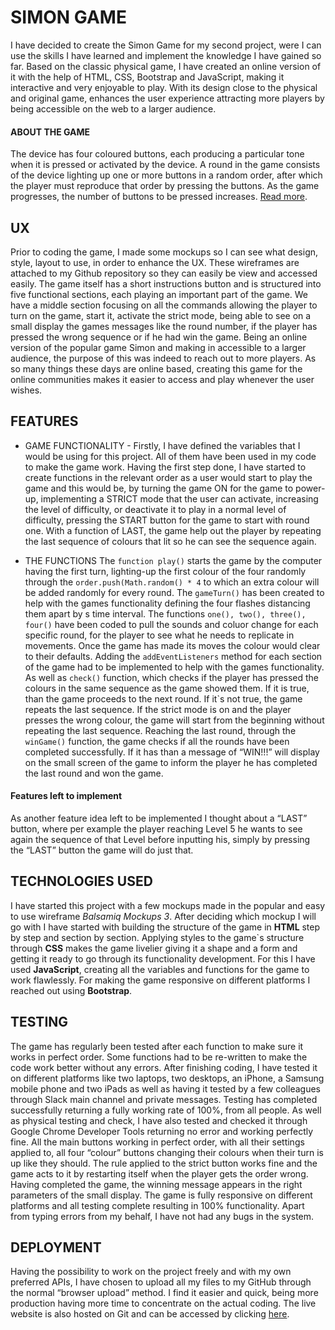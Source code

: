 # SIMON GAME
I have decided to create the Simon Game for my second project, were I can use the skills I have learned and implement the knowledge I have gained so far.
Based on the classic physical game, I have created an online version of it with the help of HTML, CSS, Bootstrap and JavaScript, making it interactive and very enjoyable to play. With its design close to the physical and original game, enhances the user experience attracting more players by being accessible on the web to a larger audience.

#### ABOUT THE GAME
The device has four coloured buttons, each producing a particular tone when it is pressed or activated by the device. A round in the game consists of the device lighting up one or more buttons in a random order, after which the player must reproduce that order by pressing the buttons. As the game progresses, the number of buttons to be pressed increases. [Read more](https://en.wikipedia.org/wiki/Simon_(game)#Gameplay).

## UX
Prior to coding the game, I made some mockups so I can see what design, style, layout to use, in order to enhance the UX. These wireframes are attached to my Github repository so they can easily be view and accessed easily. 
The game itself has a short instructions button and is structured into five functional sections, each playing an important part of the game. We have a middle section focusing on all the commands allowing the player to turn on the game,  start it, activate the strict mode, being able to see on a small display the games messages like the round number, if the player has pressed the wrong sequence or if he had win the game.
Being an online version of the popular game Simon and making in accessible to a larger audience, the purpose of this was indeed to reach out to more players. As so many things these days are online based, creating this game for the online communities makes it easier to access and play whenever the user wishes.

## FEATURES
*	GAME FUNCTIONALITY - Firstly, I have defined the variables that I would be using for this project. All of them have been used in my code to make the game work.
Having the first step done, I have started to create functions in the relevant order as a user would start to play the game and this would be, by turning the game ON for the game to power-up, implementing a STRICT mode that the user can activate, increasing the level of difficulty, or deactivate it to play in a normal level of difficulty, pressing the START button for the game to start with round one.  With a function of LAST, the game help out the player by repeating the last sequence of colours that lit so he can see the sequence again.

*	THE FUNCTIONS
The ```function play()``` starts the game by the computer having the first turn, lighting-up the first colour of the four randomly through the ```order.push(Math.random() * 4``` to which an extra colour will be added randomly for every round.
The ```gameTurn()``` has been created to help with the games functionality defining the four flashes distancing them apart by s time interval.
The functions ```one(), two(), three(), four()``` have been coded to pull the sounds and coluor change for each specific round, for the player to see what he needs to replicate in movements. Once the game has made its moves the colour would clear to their defaults.
Adding the ```addEventListeners``` method for each section of the game had to be implemented to help with the games functionality. As well as ```check()``` function, which checks if the player has pressed the colours in the same sequence as the game showed them. If it is true, than the game proceeds to the next round. If it`s not true, the game repeats the last sequence. If the strict mode is on and the player presses the wrong colour, the game will start from the beginning without repeating the last sequence.
Reaching the last round, through the ```winGame()``` function, the game checks if all the rounds have been completed successfully. If it has than a message of “WIN!!!” will display on the small screen of the game to inform the player he has completed the last round and won the game.
####	Features left to implement
As another feature idea left to be implemented I thought about a “LAST” button, where per example the player reaching Level 5 he wants to see again the sequence of that Level before inputting his, simply by pressing the “LAST” button  the game will do just that.

## TECHNOLOGIES USED
I have started this project with a few mockups made in the popular and easy to use wireframe *Balsamiq Mockups 3*. After deciding which mockup I will go with I have started with building the structure of the game in **HTML** step by step and section by section. Applying styles to the game`s structure through **CSS** makes the game livelier giving it a shape and a form and getting it ready to go through its functionality development. For this I have used **JavaScript**, creating all the variables and functions for the game to work flawlessly. For making the game responsive on different platforms I reached out using **Bootstrap**. 

## TESTING
The game has regularly been tested after each function to make sure it works in perfect order. Some functions had to be re-written to make the code work better without any errors. After finishing coding, I have tested it on different platforms like two laptops, two desktops, an iPhone, a Samsung mobile phone and two iPads as well as having it tested by a few colleagues through Slack main channel and private messages. Testing has completed successfully returning a fully working rate of 100%, from all people. As well as physical testing and check, I have also tested and checked it through Google Chrome Developer Tools returning no error and working perfectly fine.
All the main buttons working in perfect order, with all their settings applied to, all four “colour” buttons changing their colours when their turn is up like they should. The rule applied to the strict button works fine and the game acts to it by restarting itself when the player gets the order wrong. Having completed the game, the winning message appears in the right parameters of the small display.
The game is fully responsive on different platforms and all testing complete resulting in 100% functionality.
Apart from typing errors from my behalf, I have not had any bugs in the system.

## DEPLOYMENT
Having the possibility to work on the project freely and with my own preferred APIs, I have chosen to upload all my files to my GitHub through the normal “browser upload” method. I find it easier and quick, being more production having more time to concentrate on the actual coding. The live website is also hosted on Git and can be accessed by clicking [here](https://stanciudorin.github.io/Simon-Game/).
